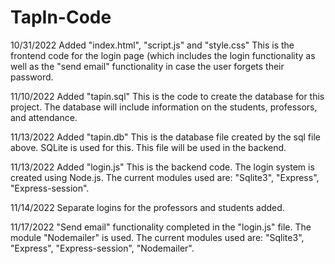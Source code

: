 # TapIn-Code

10/31/2022
Added "index.html", "script.js" and "style.css"
This is the frontend code for the login page (which includes the login functionality as well as the "send email" functionality in case the user forgets their password.

11/10/2022
Added "tapin.sql"
This is the code to create the database for this project. The database will include information on the students, professors, and attendance.

11/13/2022
Added "tapin.db"
This is the database file created by the sql file above. SQLite is used for this. This file will be used in the backend.

11/13/2022
Added "login.js"
This is the backend code. The login system is created using Node.js. The current modules used are:
"Sqlite3", "Express", "Express-session".

11/14/2022
Separate logins for the professors and students added.

11/17/2022
"Send email" functionality completed in the "login.js" file. The module "Nodemailer" is used. The current modules used are:
"Sqlite3", "Express", "Express-session", "Nodemailer".
